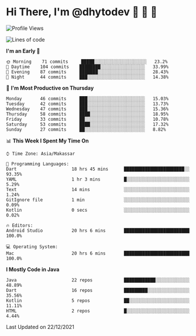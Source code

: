 # Hi There, I'm @dhytodev 👋 👋 👋

<!--
**DhytoDev/dhytodev** is a ✨ _special_ ✨ repository because its `README.md` (this file) appears on your GitHub profile.

Here are some ideas to get you started:

- 🔭 I’m currently working on ...
- 🌱 I’m currently learning ...
- 👯 I’m looking to collaborate on ...
- 🤔 I’m looking for help with ...
- 💬 Ask me about ...
- 📫 How to reach me: ...
- 😄 Pronouns: ...
- ⚡ Fun fact: ...
-->

<!--START_SECTION:waka-->
![Profile Views](http://img.shields.io/badge/Profile%20Views-0-blue)

![Lines of code](https://img.shields.io/badge/From%20Hello%20World%20I%27ve%20Written-138%20Thousand%20lines%20of%20code-blue)

**I'm an Early 🐤** 

```text
🌞 Morning    71 commits     █████░░░░░░░░░░░░░░░░░░░░   23.2% 
🌆 Daytime    104 commits    ████████░░░░░░░░░░░░░░░░░   33.99% 
🌃 Evening    87 commits     ███████░░░░░░░░░░░░░░░░░░   28.43% 
🌙 Night      44 commits     ███░░░░░░░░░░░░░░░░░░░░░░   14.38%

```
📅 **I'm Most Productive on Thursday** 

```text
Monday       46 commits     ███░░░░░░░░░░░░░░░░░░░░░░   15.03% 
Tuesday      42 commits     ███░░░░░░░░░░░░░░░░░░░░░░   13.73% 
Wednesday    47 commits     ███░░░░░░░░░░░░░░░░░░░░░░   15.36% 
Thursday     58 commits     ████░░░░░░░░░░░░░░░░░░░░░   18.95% 
Friday       33 commits     ██░░░░░░░░░░░░░░░░░░░░░░░   10.78% 
Saturday     53 commits     ████░░░░░░░░░░░░░░░░░░░░░   17.32% 
Sunday       27 commits     ██░░░░░░░░░░░░░░░░░░░░░░░   8.82%

```


📊 **This Week I Spent My Time On** 

```text
⌚︎ Time Zone: Asia/Makassar

💬 Programming Languages: 
Dart                     18 hrs 45 mins      ███████████████████████░░   93.35% 
YAML                     1 hr 3 mins         █░░░░░░░░░░░░░░░░░░░░░░░░   5.29% 
Text                     14 mins             ░░░░░░░░░░░░░░░░░░░░░░░░░   1.24% 
GitIgnore file           1 min               ░░░░░░░░░░░░░░░░░░░░░░░░░   0.09% 
Kotlin                   0 secs              ░░░░░░░░░░░░░░░░░░░░░░░░░   0.02%

🔥 Editors: 
Android Studio           20 hrs 6 mins       █████████████████████████   100.0%

💻 Operating System: 
Mac                      20 hrs 6 mins       █████████████████████████   100.0%

```

**I Mostly Code in Java** 

```text
Java                     22 repos            ████████████░░░░░░░░░░░░░   48.89% 
Dart                     16 repos            █████████░░░░░░░░░░░░░░░░   35.56% 
Kotlin                   5 repos             ██░░░░░░░░░░░░░░░░░░░░░░░   11.11% 
HTML                     2 repos             █░░░░░░░░░░░░░░░░░░░░░░░░   4.44%

```



 Last Updated on 22/12/2021
<!--END_SECTION:waka-->
